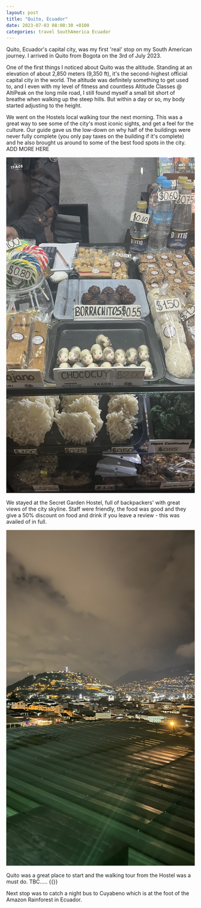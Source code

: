 ```yaml
---
layout: post
title: "Quito, Ecuador"
date: 2023-07-03 08:00:30 +0100
categories: travel SouthAmerica Ecuador
---
```


Quito, Ecuador's capital city, was my first 'real' stop on my South American journey. I arrived in Quito from Bogota on the 3rd of July 2023.

One of the first things I noticed about Quito was the altitude. Standing at an elevation of about 2,850 meters (9,350 ft), it's the second-highest official capital city in the world. The altitude was definitely something to get used to, and I even with my level of fitness and countless Altitude Classes @ AltiPeak on the long mile road, I still found myself a small bit short of breathe when walking up the steep hills. But within a day or so, my body started adjusting to the height.

We went on the Hostels local walking tour the next morning. This was a great way to see some of the city's most iconic sights, and get a feel for the culture. Our guide gave us the low-down on why half of the buildings were never fully complete (you only pay taxes on the building if it's complete) and he also brought us around to some of the best food spots in the city. ADD MORE HERE

![Image from Quito's food market](/images/market_quito.jpg)

We stayed at the Secret Garden Hostel, full of backpackers' with great views of the city skyline. Staff were friendly, the food was good and they give a 50% discount on food and drink if you leave a review - this was availed of in full. 

![Image from Secret Garden Hostel](/images/secret_garden_view.jpg)

Quito was a great place to start and the walking tour from the Hostel was a must do. TBC..... {{}} 

Next stop was to catch a night bus to Cuyabeno which is at the foot of the Amazon Rainforest in Ecuador. 



